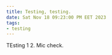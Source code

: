 ```yaml
---
title: Testing, testing.
date: Sat Nov 18 09:23:00 PM EET 2023
tags: 
- testing
---
```


TEsting 1 2. Mic check.
